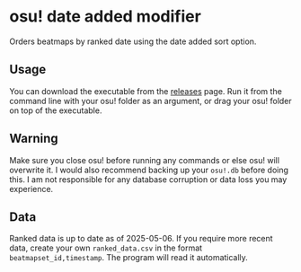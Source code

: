 # osu! date added modifier

Orders beatmaps by ranked date using the date added sort option.

## Usage

You can download the executable from the [releases](https://github.com/molneya/osu_db_helpers/releases) page.
Run it from the command line with your osu! folder as an argument, or drag your osu! folder on top of the executable.

## Warning

Make sure you close osu! before running any commands or else osu! will overwrite it.
I would also recommend backing up your `osu!.db` before doing this. I am not responsible for any database corruption or data loss you may experience.

## Data

Ranked data is up to date as of 2025-05-06. 
If you require more recent data, create your own `ranked_data.csv` in the format `beatmapset_id,timestamp`. The program will read it automatically.
